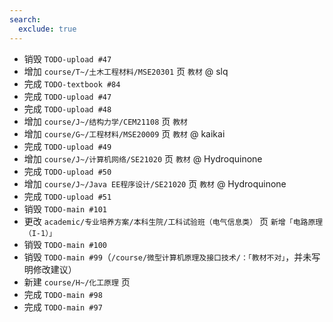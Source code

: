 ```yaml
---
search:
  exclude: true
---
```


- 销毁 `TODO-upload #47`
- 增加 `course/T~/土木工程材料/MSE20301` 页 `教材` @ slq
- 完成 `TODO-textbook #84`
- 完成 `TODO-upload #47`
- 完成 `TODO-upload #48`
- 增加 `course/J~/结构力学/CEM21108` 页 `教材`
- 增加 `course/G~/工程材料/MSE20009` 页 `教材` @ kaikai
- 完成 `TODO-upload #49`
- 增加 `course/J~/计算机网络/SE21020` 页 `教材` @ Hydroquinone
- 完成 `TODO-upload #50`
- 增加 `course/J~/Java EE程序设计/SE21020` 页 `教材` @ Hydroquinone
- 完成 `TODO-upload #51`
- 销毁 `TODO-main #101`
- 更改 `academic/专业培养方案/本科生院/工科试验班（电气信息类）` 页 `新增「电路原理（I-1）」`
- 销毁 `TODO-main #100`
- 销毁 `TODO-main #99`（`/course/微型计算机原理及接口技术/：「教材不对」`，并未写明修改建议）
- 新建 `course/H~/化工原理` 页
- 完成 `TODO-main #98`
- 完成 `TODO-main #97`